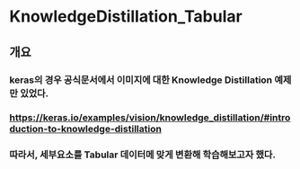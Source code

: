 # KnowledgeDistillation_Tabular

## 개요
### keras의 경우 공식문서에서 이미지에 대한 Knowledge Distillation 예제만 있었다.
### https://keras.io/examples/vision/knowledge_distillation/#introduction-to-knowledge-distillation
### 따라서,  세부요소를 Tabular 데이터메 맞게 변환해 학습해보고자 했다.
